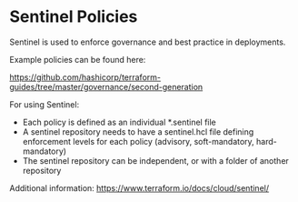 # Sentinel Policies

Sentinel is used to enforce governance and best practice in deployments.

Example policies can be found here:

https://github.com/hashicorp/terraform-guides/tree/master/governance/second-generation

For using Sentinel:
- Each policy is defined as an individual *.sentinel file
- A sentinel repository needs to have a sentinel.hcl file defining enforcement levels for each policy (advisory, soft-mandatory, hard-mandatory)
- The sentinel repository can be independent, or with a folder of another repository

Additional information: https://www.terraform.io/docs/cloud/sentinel/